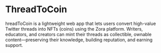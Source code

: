 # ThreadToCoin
hreadToCoin is a lightweight web app that lets users convert high-value Twitter threads into NFTs (coins) using the Zora platform. Writers, educators, and creators can mint their threads as collectible, ownable content—preserving their knowledge, building reputation, and earning support.
